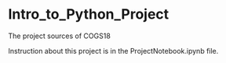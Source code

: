 # Intro_to_Python_Project
The project sources of COGS18

Instruction about this project is in the ProjectNotebook.ipynb file.
